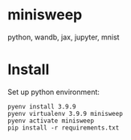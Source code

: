 # minisweep
python, wandb, jax, jupyter, mnist

# Install

Set up python environment:

```
pyenv install 3.9.9
pyenv virtualenv 3.9.9 minisweep
pyenv activate minisweep
pip install -r requirements.txt
```


